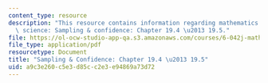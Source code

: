 ```yaml
---
content_type: resource
description: "This resource contains information regarding mathematics for computer\
  \ science: Sampling & confidence: Chapter 19.4 \u2013 19.5."
file: https://ol-ocw-studio-app-qa.s3.amazonaws.com/courses/6-042j-mathematics-for-computer-science-spring-2015/a9c3e260c5e3d85cc2e3e94869a73d72_MIT6_042JS15_Session34.pdf
file_type: application/pdf
resourcetype: Document
title: "Sampling & Confidence: Chapter 19.4 \u2013 19.5"
uid: a9c3e260-c5e3-d85c-c2e3-e94869a73d72
---
```

